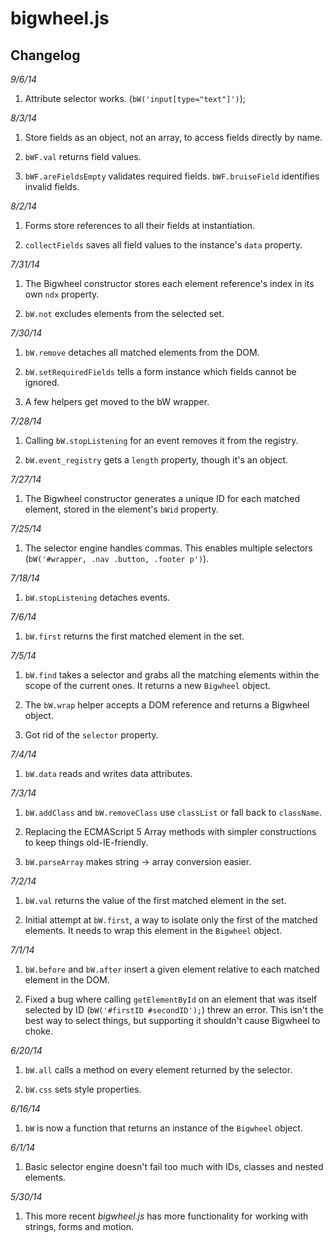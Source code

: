 bigwheel.js
===========

Changelog
---------

*9/6/14*

1. Attribute selector works. (`bW('input[type="text"]')`);


*8/3/14*

1. Store fields as an object, not an array, to access fields directly by name.

2. `bWF.val` returns field values.

3. `bWF.areFieldsEmpty` validates required fields. `bWF.bruiseField` identifies invalid fields.


*8/2/14*

1. Forms store references to all their fields at instantiation.

2. `collectFields` saves all field values to the instance's `data` property.


*7/31/14*

1. The Bigwheel constructor stores each element reference's index in its own `ndx` property.

2. `bW.not` excludes elements from the selected set.


*7/30/14*

1. `bW.remove` detaches all matched elements from the DOM.

2. `bW.setRequiredFields` tells a form instance which fields cannot be ignored.

3. A few helpers get moved to the bW wrapper.


*7/28/14*

1. Calling `bW.stopListening` for an event removes it from the registry.

2. `bW.event_registry` gets a `length` property, though it's an object.


*7/27/14*

1. The Bigwheel constructor generates a unique ID for each matched element, stored in the element's `bWid` property.


*7/25/14*

1. The selector engine handles commas. This enables multiple selectors (`bW('#wrapper, .nav .button, .footer p')`).


*7/18/14*

1. `bW.stopListening` detaches events.


*7/6/14*

1. `bW.first` returns the first matched element in the set.


*7/5/14*

1. `bW.find` takes a selector and grabs all the matching elements within the scope of the current ones. It returns a new `Bigwheel` object.

2. The `bW.wrap` helper accepts a DOM reference and returns a Bigwheel object.

3. Got rid of the `selector` property.


*7/4/14*

1. `bW.data` reads and writes data attributes.


*7/3/14*

1. `bW.addClass` and `bW.removeClass` use `classList` or fall back to `className`. 

2. Replacing the ECMAScript 5 Array methods with simpler constructions to keep things old-IE-friendly.

3. `bW.parseArray` makes string -> array conversion easier.


*7/2/14*

1. `bW.val` returns the value of the first matched element in the set.

2. Initial attempt at `bW.first`, a way to isolate only the first of the matched elements. It needs to wrap this element in the `Bigwheel` object.



*7/1/14*

1. `bW.before` and `bW.after` insert a given element relative to each matched element in the DOM.

2. Fixed a bug where calling `getElementById` on an element that was itself selected by ID (`bW('#firstID #secondID');`) threw an error. This isn't the best way to select things, but supporting it shouldn't cause Bigwheel to choke.



*6/20/14*

1. `bW.all` calls a method on every element returned by the selector.

2. `bW.css` sets style properties.



*6/16/14*

1. `bW` is now a function that returns an instance of the `Bigwheel` object.



*6/1/14*

1. Basic selector engine doesn't fail too much with IDs, classes and nested elements.



*5/30/14*

1. This more recent *bigwheel.js* has more functionality for working with strings, forms and motion.

